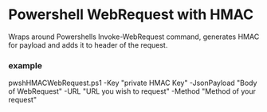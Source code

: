# Powershell WebRequest with HMAC 

Wraps around Powershells Invoke-WebRequest command, generates HMAC for payload and adds it to header of the request.


### example 

pwshHMACWebRequest.ps1 -Key "private HMAC Key" -JsonPayload "Body of WebRequest" -URL "URL you wish to request" -Method "Method of your request"


